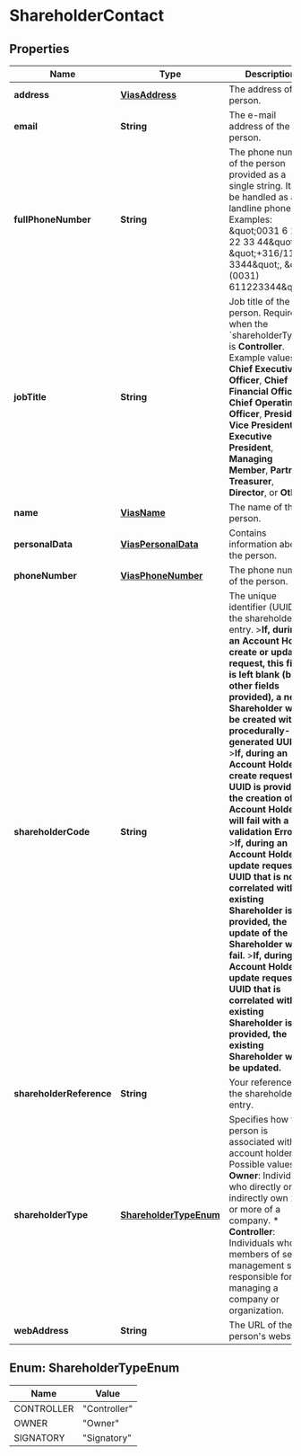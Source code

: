 

# ShareholderContact


## Properties

| Name | Type | Description | Notes |
|------------ | ------------- | ------------- | -------------|
|**address** | [**ViasAddress**](ViasAddress.md) | The address of the person. |  [optional] |
|**email** | **String** | The e-mail address of the person. |  [optional] |
|**fullPhoneNumber** | **String** | The phone number of the person provided as a single string.  It will be handled as a landline phone. Examples: \&quot;0031 6 11 22 33 44\&quot;, \&quot;+316/1122-3344\&quot;, \&quot;(0031) 611223344\&quot; |  [optional] |
|**jobTitle** | **String** | Job title of the person. Required when the &#x60;shareholderType&#x60; is **Controller**.  Example values: **Chief Executive Officer**, **Chief Financial Officer**, **Chief Operating Officer**, **President**, **Vice President**, **Executive President**, **Managing Member**, **Partner**, **Treasurer**, **Director**, or **Other**. |  [optional] |
|**name** | [**ViasName**](ViasName.md) | The name of the person. |  [optional] |
|**personalData** | [**ViasPersonalData**](ViasPersonalData.md) | Contains information about the person. |  [optional] |
|**phoneNumber** | [**ViasPhoneNumber**](ViasPhoneNumber.md) | The phone number of the person. |  [optional] |
|**shareholderCode** | **String** | The unique identifier (UUID) of the shareholder entry. &gt;**If, during an Account Holder create or update request, this field is left blank (but other fields provided), a new Shareholder will be created with a procedurally-generated UUID.**  &gt;**If, during an Account Holder create request, a UUID is provided, the creation of Account Holder will fail with a validation Error..**  &gt;**If, during an Account Holder update request, a UUID that is not correlated with an existing Shareholder is provided, the update of the Shareholder will fail.**  &gt;**If, during an Account Holder update request, a UUID that is correlated with an existing Shareholder is provided, the existing Shareholder will be updated.**  |  [optional] |
|**shareholderReference** | **String** | Your reference for the shareholder entry. |  [optional] |
|**shareholderType** | [**ShareholderTypeEnum**](#ShareholderTypeEnum) | Specifies how the person is associated with the account holder.   Possible values:   * **Owner**: Individuals who directly or indirectly own 25% or more of a company.  * **Controller**: Individuals who are members of senior management staff responsible for managing a company or organization. |  [optional] |
|**webAddress** | **String** | The URL of the person&#39;s website. |  [optional] |



## Enum: ShareholderTypeEnum

| Name | Value |
|---- | -----|
| CONTROLLER | &quot;Controller&quot; |
| OWNER | &quot;Owner&quot; |
| SIGNATORY | &quot;Signatory&quot; |



